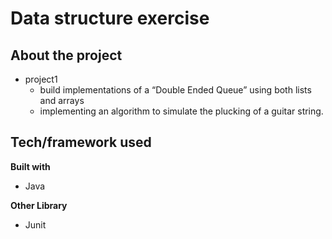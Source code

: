 # Data structure exercise


## About the project
- project1
   - build implementations of a “Double Ended Queue” using both lists and arrays
   - implementing an algorithm to simulate the plucking of a guitar string.



## Tech/framework used
<b>Built with</b>
- Java

 <b> Other Library</b>
- Junit




